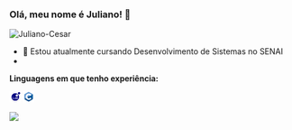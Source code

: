 ### Olá, meu nome é Juliano! 👋

<p align="left"> <img src="https://komarev.com/ghpvc/?username=Juliano-Cesar&label=Views&color=blue&style=plastic" alt="Juliano-Cesar" /> </p>


- 📖 Estou atualmente cursando Desenvolvimento de Sistemas no SENAI
- 


**Linguagens em que tenho experiência:**

<code><img height="20" src="https://raw.githubusercontent.com/github/explore/80688e429a7d4ef2fca1e82350fe8e3517d3494d/topics/lua/lua.png"></code>
<code><img height="20" src="https://raw.githubusercontent.com/github/explore/80688e429a7d4ef2fca1e82350fe8e3517d3494d/topics/c/c.png"></code>

<a href="https://github.com/Juliano-Cesar">
  <img src="https://github-readme-stats.vercel.app/api?username=Juliano-Cesar&&show_icons=true&title_color=ffffff&icon_color=bb2acf&text_color=daf7dc&bg_color=151515">
</a>
<!--
**Tiurabe103/Tiurabe103** is a ✨ _special_ ✨ repository because its `README.md` (this file) appears on your GitHub profile.

Here are some ideas to get you started:

- 🔭 I’m currently working on ...
- 🌱 I’m currently learning ...
- 👯 I’m looking to collaborate on ...
- 🤔 I’m looking for help with ...
- 💬 Ask me about ...
- 📫 How to reach me: ...
- 😄 Pronouns: ...
- ⚡ Fun fact: ...
-->
